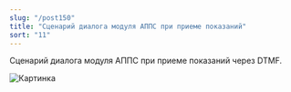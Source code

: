 ```yaml
---
slug: "/post150"
title: "Сценарий диалога модуля АППС при приеме показаний"
sort: "11"
---
```



Сценарий диалога модуля АППС при приеме показаний через DTMF.

![Картинка](./images/wwwwwwwwwwwwwwww.png "Выпадающий список модулей АД и АППС")